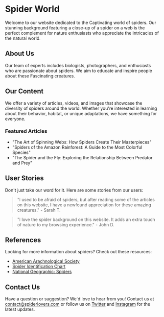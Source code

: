<!--font:IBM Plex Sans-->

# Spider World

Welcome to our website dedicated to the Cap<wbr>ti<wbr>va<wbr>ting world of spiders. Our stunning background featuring a close-up of a spider on a web is the perfect complement for nature enthusiasts who appreciate the intricacies of the natural world.

## About Us

Our team of experts includes biologists, photographers, and enthusiasts who are passionate about spiders. We aim to educate and inspire people about these Fas<wbr>ci<wbr>na<wbr>ting creatures.

## Our Content

We offer a variety of articles, videos, and images that showcase the diversity of spiders around the world. Whether you're interested in learning about their behavior, habitat, or unique adaptations, we have something for everyone.

### Featured Articles

-   "The Art of Spinning Webs: How Spiders Create Their Masterpieces"
-   "Spiders of the Amazon Rainforest: A Guide to the Most Colorful Species"
-   "The Spider and the Fly: Exploring the Relationship Between Predator and Prey"

## User Stories

Don't just take our word for it. Here are some stories from our users:

> "I used to be afraid of spiders, but after reading some of the articles on this website, I have a newfound appreciation for these amazing creatures." - Sarah T.

> "I love the spider background on this website. It adds an extra touch of nature to my browsing experience." - John D.

## References

Looking for more information about spiders? Check out these resources:

-   [American Arachnological Society](#)
-   [Spider Identification Chart](#)
-   [National Geographic: Spiders](#)

## Contact Us

Have a question or suggestion? We'd love to hear from you! Contact us at [contact@spiderlovers.com](mailto:contact@spiderlovers.com) or follow us on [Twitter](#) and [Instagram](#) for the latest updates.

<!--

Write me content for website with wallpaper which alt text is:

"A close-up of a spider on a web"

The name/title of the page should not be 1:1 copy of the alt text but rather a real content of the website which is using this wallpaper.

- Use markdown format
- Start with heading
- Heading should be short and concise
- The content should look like a real website
- The website should not be about the wallpaper, wallpaper is just a related background
- Heading should be contain work "wallpaper" or "background"
- Include real sections like references, contact, user stories, etc. use things relevant to the page purpose.
- Feel free to use structure like headings, bullets, numbering, blockquotes, paragraphs, horizontal lines, etc.
- You can use formatting like bold or _italic_
- You can include UTF-8 emojis
- Links should be only #hash anchors (and you can refer to the document itself)
- Do not include images


---


# The Arachnid's Lair: A Wallpaper for Nature Lovers

Welcome to The Arachnid's Lair, a website dedicated to the beauty and mystery of spiders. Our wallpaper featuring a close-up of a spider on a web is the perfect background for nature lovers who appreciate the intricate designs found in the natural world.

## About Us

At The Arachnid's Lair, we aim to educate and inspire people about the Fas<wbr>ci<wbr>na<wbr>ting world of spiders. Our team of experts includes biologists, photographers, and enthusiasts who are passionate about these eight-legged creatures.

## Our Content

We offer a variety of articles, videos, and images that showcase the diversity of spiders around the world. Whether you're interested in learning about their behavior, habitat, or unique adaptations, we have something for everyone.

### Featured Articles

- "The Art of Spinning Webs: How Spiders Create Their Masterpieces"
- "Spiders of the Amazon Rainforest: A Guide to the Most Colorful Species"
- "The Spider and the Fly: Exploring the Relationship Between Predator and Prey"

## User Stories

Don't just take our word for it. Here are some stories from our users:

> "I've always been afraid of spiders, but after reading some of the articles on The Arachnid's Lair, I have a newfound appreciation for these amazing creatures." - Sarah T.

> "I love using the spider wallpaper as my desktop background. It reminds me of the beauty and complexity of nature every time I turn on my computer." - John D.

## References

Looking for more information about spiders? Check out these resources:

- [American Arachnological Society](#)
- [Spider Identification Chart](#)
- [National Geographic: Spiders](#)

## Contact Us

Have a question or suggestion? We'd love to hear from you! Contact us at [contact@arachnidslair.com](mailto:contact@arachnidslair.com) or follow us on [Twitter](#) and [Instagram](#) for the latest updates.


---


Heading should not include word "wallpaper". The website should not be about the wallpaper itself, wallpaper is just a related background, rewrite whole content.


---


# The Fas<wbr>ci<wbr>na<wbr>ting World of Spiders: A Nature Lover's Haven

Welcome to our website dedicated to the Cap<wbr>ti<wbr>va<wbr>ting world of spiders. Our stunning background featuring a close-up of a spider on a web is the perfect complement for nature enthusiasts who appreciate the intricacies of the natural world.

## About Us

Our team of experts includes biologists, photographers, and enthusiasts who are passionate about spiders. We aim to educate and inspire people about these Fas<wbr>ci<wbr>na<wbr>ting creatures.

## Our Content

We offer a variety of articles, videos, and images that showcase the diversity of spiders around the world. Whether you're interested in learning about their behavior, habitat, or unique adaptations, we have something for everyone.

### Featured Articles

- "The Art of Spinning Webs: How Spiders Create Their Masterpieces"
- "Spiders of the Amazon Rainforest: A Guide to the Most Colorful Species"
- "The Spider and the Fly: Exploring the Relationship Between Predator and Prey"

## User Stories

Don't just take our word for it. Here are some stories from our users:

> "I used to be afraid of spiders, but after reading some of the articles on this website, I have a newfound appreciation for these amazing creatures." - Sarah T.

> "I love the spider background on this website. It adds an extra touch of nature to my browsing experience." - John D.

## References

Looking for more information about spiders? Check out these resources:

- [American Arachnological Society](#)
- [Spider Identification Chart](#)
- [National Geographic: Spiders](#)

## Contact Us

Have a question or suggestion? We'd love to hear from you! Contact us at [contact@spiderlovers.com](mailto:contact@spiderlovers.com) or follow us on [Twitter](#) and [Instagram](#) for the latest updates.

-->
